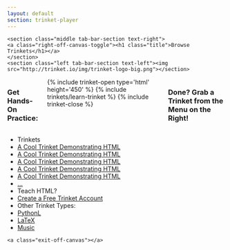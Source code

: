 ```yaml
---
layout: default
section: trinket-player
---
```


<div class="off-canvas-wrap {{ section }}" data-offcanvas>
<div class="inner-wrap fullheight"> 
<nav class="tab-bar">
    <section class="right-small">
    <a class="right-off-canvas-toggle menu-icon" href="#"><span></span></a>
    </section>

    <section class="middle tab-bar-section text-right">
    <a class="right-off-canvas-toggle"><h1 class="title">Browse Trinkets</h1></a>
    </section>
    <section class="left tab-bar-section text-left"><img src="http://trinket.io/img/trinket-logo-big.png"></section>
  </nav>
<!-- Page Content -->
<div class="row text-center trinket-player">
  
  <div class="small-10 small-centered columns">
    <h3>Get Hands-On Practice:</h3>
{% include trinket-open type='html' height='450' %}
{% include trinkets/learn-trinket %}
{% include trinket-close %}
    <h3>Done? Grab a Trinket from the Menu on the Right!</h3>
  </div>
</div>

<!-- Left Off Canvas Menu -->
 <div class="right-off-canvas-menu" id="{{ section }}menu">
     <ul class="off-canvas-list">
        <li><label>Trinkets</label></li>
        <li><a href="#">A Cool Trinket Demonstrating HTML</a></li>
        <li><a href="#">A Cool Trinket Demonstrating HTML</a></li>
        <li><a href="#">A Cool Trinket Demonstrating HTML</a></li>
        <li><a href="#">A Cool Trinket Demonstrating HTML</a></li>
        <li><a href="#">A Cool Trinket Demonstrating HTML</a></li>
        <li><a href="#">...</a></li>
        <li><label>Teach HTML?</label></li>
        <li><a href="#">Create a Free Trinket Account</a></li>
        <li><label>Other Trinket Types:</label></li>
        <li><a href="#">PythonL</a></li>
        <li><a href="#">LaTeX</a></li>
        <li><a href="#">Music</a></li>
      </ul>
  </div>  
    
    <a class="exit-off-canvas"></a>
  </div>
</div>